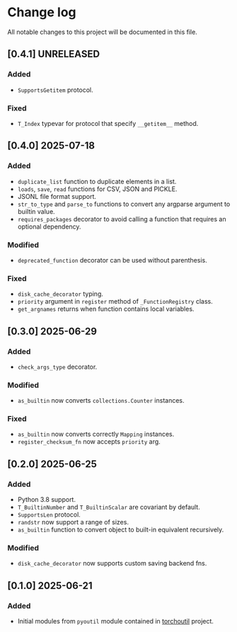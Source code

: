# Change log

All notable changes to this project will be documented in this file.

## [0.4.1] UNRELEASED
### Added
- `SupportsGetitem` protocol.

### Fixed
- `T_Index` typevar for protocol that specify `__getitem__` method.

## [0.4.0] 2025-07-18
### Added
- `duplicate_list` function to duplicate elements in a list.
- `loads`, `save`, `read` functions for CSV, JSON and PICKLE.
- JSONL file format support.
- `str_to_type` and `parse_to` functions to convert any argparse argument to builtin value.
- `requires_packages` decorator to avoid calling a function that requires an optional dependency.

### Modified
- `deprecated_function` decorator can be used without parenthesis.

### Fixed
- `disk_cache_decorator` typing.
- `priority` argument in `register` method of `_FunctionRegistry` class.
- `get_argnames` returns when function contains local variables.

## [0.3.0] 2025-06-29
### Added
- `check_args_type` decorator.

### Modified
- `as_builtin` now converts `collections.Counter` instances.

### Fixed
- `as_builtin` now converts correctly `Mapping` instances.
- `register_checksum_fn` now accepts `priority` arg.

## [0.2.0] 2025-06-25
### Added
- Python 3.8 support.
- `T_BuiltinNumber` and `T_BuiltinScalar` are covariant by default.
- `SupportsLen` protocol.
- `randstr` now support a range of sizes.
- `as_builtin` function to convert object to built-in equivalent recursively.

### Modified
- `disk_cache_decorator` now supports custom saving backend fns.

## [0.1.0] 2025-06-21
### Added
- Initial modules from `pyoutil` module contained in [torchoutil](https://github.com/Labbeti/torchoutil) project.
